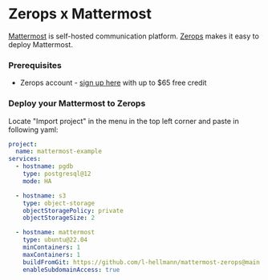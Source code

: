 # Zerops x Mattermost
[Mattermost](https://mattermost.com/) is self-hosted communication platform. [Zerops](https://zerops.io) makes it easy to deploy Mattermost.

### Prerequisites
- Zerops account - [sign up here](https://app.zerops.io/registration) with up to $65 free credit

### Deploy your Mattermost to Zerops
Locate "Import project" in the menu in the top left corner and paste in following yaml:

```yaml
project:
  name: mattermost-example
services:
  - hostname: pgdb
    type: postgresql@12
    mode: HA

  - hostname: s3
    type: object-storage
    objectStoragePolicy: private
    objectStorageSize: 2

  - hostname: mattermost
    type: ubuntu@22.04
    minContainers: 1
    maxContainers: 1
    buildFromGit: https://github.com/l-hellmann/mattermost-zerops@main
    enableSubdomainAccess: true
```